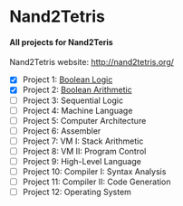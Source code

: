 Nand2Tetris
===========

#### All projects for Nand2Teris

Nand2Tetris website: http://nand2tetris.org/

- [x] Project 1: [Boolean Logic](https://github.com/3brhmaan/Nand2Tetris/tree/main/Projects/Boolean%20Logic%20Gates)
- [x] Project 2: [Boolean Arithmetic](https://github.com/3brhmaan/Nand2Tetris/tree/main/Projects/Boolean%20Arithmetic)
- [ ] Project 3: Sequential Logic   
- [ ] Project 4: Machine Language 
- [ ] Project 5: Computer Architecture  
- [ ] Project 6: Assembler   
- [ ] Project 7: VM I: Stack Arithmetic   
- [ ] Project 8: VM II: Program Control   
- [ ] Project 9: High-Level Language  
- [ ] Project 10: Compiler I: Syntax Analysis   
- [ ] Project 11: Compiler II: Code Generation   
- [ ] Project 12: Operating System 
